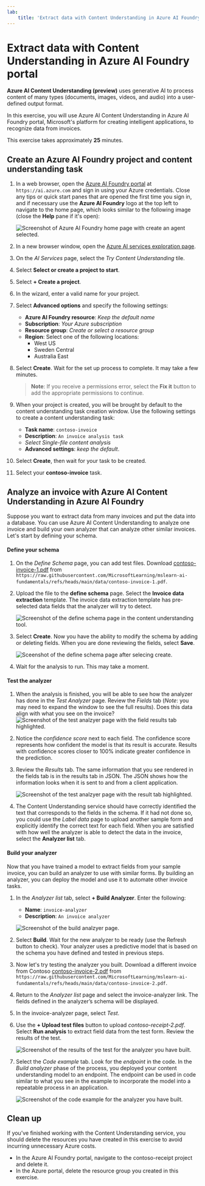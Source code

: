 ```yaml
---
lab:
    title: 'Extract data with Content Understanding in Azure AI Foundry portal​'
---
```


# Extract data with Content Understanding in Azure AI Foundry portal

**Azure AI Content Understanding (preview)** uses generative AI to process content of many types (documents, images, videos, and audio) into a user-defined output format.

In this exercise, you will use Azure AI Content Understanding in Azure AI Foundry portal, Microsoft's platform for creating intelligent applications, to recognize data from invoices. 

This exercise takes approximately **25** minutes.

## Create an Azure AI Foundry project and content understanding task

1. In a web browser, open the [Azure AI Foundry portal](https://ai.azure.com) at `https://ai.azure.com` and sign in using your Azure credentials. Close any tips or quick start panes that are opened the first time you sign in, and if necessary use the **Azure AI Foundry** logo at the top left to navigate to the home page, which looks similar to the following image (close the **Help** pane if it's open):

    ![Screenshot of Azure AI Foundry home page with create an agent selected.](./media/azure-ai-foundry-home-page.png)

1. In a new browser window, open the [Azure AI services exploration page](https://ai.azure.com/explore/aiservices).

1. On the *AI Services* page, select the *Try Content Understanding* tile.

1. Select **Select or create a project to start**. 

1. Select **+ Create a project**.

1. In the wizard, enter a valid name for your project. 

1. Select **Advanced options** and specify the following settings:
    - **Azure AI Foundry resource**: *Keep the default name*
    - **Subscription**: *Your Azure subscription*
    - **Resource group**: *Create or select a resource group*
    - **Region**: Select one of the following locations:
        * West US
        * Sweden Central
        * Australia East

1. Select **Create**. Wait for the set up process to complete. It may take a few minutes.

    >**Note**: If you receive a permissions error, select the **Fix it** button to add the appropriate permissions to continue.

1. When your project is created, you will be brought by default to the content understanding task creation window. Use the following settings to create a content understanding task:
    - **Task name**: `contoso-invoice`
    - **Description**: `An invoice analysis task`
    - *Select Single-file content analysis*
    - **Advanced settings**: *keep the default*.

1. Select **Create**, then wait for your task to be created. 

1. Select your **contoso-invoice** task. 

## Analyze an invoice with Azure AI Content Understanding in Azure AI Foundry 

Suppose you want to extract data from many invoices and put the data into a database. You can use Azure AI Content Understanding to analyze one invoice and build your own analyzer that can analyze other similar invoices. Let's start by defining your schema.

#### Define your schema 

1. On the *Define Schema* page, you can add test files. Download [contoso-invoice-1.pdf](https://raw.githubusercontent.com/MicrosoftLearning/mslearn-ai-fundamentals/refs/heads/main/data/contoso-invoice-1.pdf) from `https://raw.githubusercontent.com/MicrosoftLearning/mslearn-ai-fundamentals/refs/heads/main/data/contoso-invoice-1.pdf`. 

1. Upload the file to the **define schema** page. Select the **Invoice data extraction** template. The invoice data extraction template has pre-selected data fields that the analyzer will try to detect. 

    ![Screenshot of the define schema page in the content understanding tool.](./media/content-understanding/define-schema.png)

1. Select **Create**. Now you have the ability to modify the schema by adding or deleting fields. When you are done reviewing the fields, select **Save**.

    ![Sceenshot of the define schema page after selecing create.](./media/content-understanding/define-schema-2.png)

1. Wait for the analysis to run. This may take a moment.

#### Test the analyzer 

1. When the analysis is finished, you will be able to see how the analyzer has done in the *Test Analyzer* page. Review the *Fields* tab (*Note*: you may need to expand the window to see the full results). Does this data align with what you see on the invoice? 
    ![Screenshot of the test analzyer page with the field results tab highlighted.](./media/content-understanding/test-analyzer-fields.png)

1. Notice the *confidence score* next to each field. The confidence score represents how confident the model is that its result is accurate. Results with confidence scores closer to 100% indicate greater confidence in the prediction.
1. Review the *Results* tab. The same information that you see rendered in the fields tab is in the results tab in JSON. The JSON shows how the information looks when it is sent to and from a client application. 

    ![Screenshot of the test analzyer page with the result tab highlighted.](./media/content-understanding/test-analyzer-result.png)

1. The Content Understanding service should have correctly identified the text that corresponds to the fields in the schema. If it had not done so, you could use the *Label data* page to upload another sample form and explicitly identify the correct text for each field. When you are satisfied with how well the analyzer is able to detect the data in the invoice, select the **Analyzer list** tab. 

#### Build your analyzer 

Now that you have trained a model to extract fields from your sample invoice, you can build an analyzer to use with similar forms. By building an analyzer, you can deploy the model and use it to automate other invoice tasks.

1. In the *Analyzer list* tab, select **+ Build Analyzer**. Enter the following: 
    - **Name**: `invoice-analyzer`
    - **Description**: `An invoice analyzer`

    ![Screenshot of the build analzyer page.](./media/content-understanding/build-analyzer.png)

1. Select **Build**. Wait for the new analyzer to be ready (use the Refresh button to check). Your analyzer uses a predictive model that is based on the schema you have defined and tested in previous steps. 
1. Now let's try testing the analyzer you built. Download a different invoice from Contoso [contoso-invoice-2.pdf](https://raw.githubusercontent.com/MicrosoftLearning/mslearn-ai-fundamentals/refs/heads/main/data/contoso-invoice-2.pdf) from `https://raw.githubusercontent.com/MicrosoftLearning/mslearn-ai-fundamentals/refs/heads/main/data/contoso-invoice-2.pdf`.
1. Return to the *Analyzer list* page and select the invoice-analyzer link. The fields defined in the analyzer’s schema will be displayed.
1. In the invoice-analyzer page, select *Test*.
1. Use the **+ Upload test files** button to upload *contoso-receipt-2.pdf*. Select **Run analysis** to extract field data from the test form. Review the results of the test.

    ![Screenshot of the results of the test for the analyzer you have built.](./media/content-understanding/build-analyzer-2.png)

1. Select the *Code example* tab. Look for the *endpoint* in the code. In the *Build analyzer* phase of the process, you deployed your content understanding model to an endpoint. The endpoint can be used in code similar to what you see in the example to incorporate the model into a repeatable process in an application.  

    ![Screenshot of the code example for the analyzer you have built.](./media/content-understanding/code-example.png)

## Clean up

If you’ve finished working with the Content Understanding service, you should delete the resources you have created in this exercise to avoid incurring unnecessary Azure costs.

- In the Azure AI Foundry portal, navigate to the contoso-receipt project and delete it.
- In the Azure portal, delete the resource group you created in this exercise.
